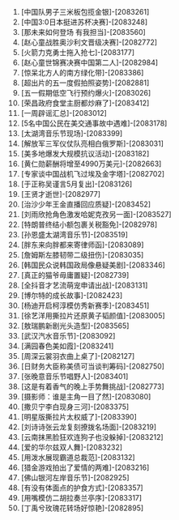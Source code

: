 
1. [中国队男子三米板包揽金银]-[2083261]
1. [中国3:0日本挺进苏杯决赛]-[2083248]
1. [那未来如何登场 有我担当]-[2083560]
1. [赵心童战胜奥沙利文晋级决赛]-[2082772]
1. [火箭力克勇士拖入抢七]-[2083177]
1. [赵心童世锦赛决赛中国第二人]-[2082984]
1. [惊呆北方人的南方绿化带]-[2083386]
1. [超出片的五一度假拍照姿势]-[2082881]
1. [五一假期低空飞行预约爆火]-[2083026]
1. [荣昌政府食堂主厨都炒麻了]-[2083412]
1. [一周辟谣汇总]-[2083012]
1. [5名中国公民在美交通事故中遇难]-[2083178]
1. [太湖湾音乐节现场]-[2083399]
1. [解放军三军仪仗队亮相白俄罗斯]-[2083031]
1. [美多地爆发大规模抗议活动]-[2083182]
1. [黄仁勋薪酬将增至4990万美元]-[2082663]
1. [专家谈中国战机飞过埃及金字塔]-[2082702]
1. [于正称吴谨言5月复出]-[2083126]
1. [王贤才逝世]-[2082977]
1. [治沙少年王金直播回应质疑]-[2083452]
1. [刘雨欣抢角色激发哈妮克孜另一面]-[2083527]
1. [特朗普终结小额包裹关税豁免]-[2082978]
1. [孙恩盛太湖湾音乐节]-[2083519]
1. [胖东来向胖都来寄律师函]-[2083089]
1. [詹姆斯左膝韧带二级扭伤]-[2083035]
1. [韩国民众说韩国政局像悬疑美剧]-[2083346]
1. [真正的猫爷毋庸置疑]-[2082739]
1. [全抖音才艺流萌宠申请出战]-[2083131]
1. [博尔特的成长故事]-[2082423]
1. [杨迪开启柯淳模仿秀新赛季]-[2083451]
1. [徐艺洋用撕拉片还原黄子韬颜值]-[2083005]
1. [敖瑞鹏新剧光头造型]-[2083565]
1. [武汉汽水音乐节]-[2083092]
1. [满园春色美如霞]-[2083241]
1. [周深云裳羽衣曲上桌了]-[2082127]
1. [日财务大臣称美债可当谈判筹码]-[2082750]
1. [张晚意音乐节唱野人]-[2083401]
1. [这是有着香气的晚上手势舞挑战]-[2082773]
1. [摄影师：谁是主角一目了然]-[2083080]
1. [撒贝宁李白现身三河]-[2083375]
1. [明星版撕拉片太权威了]-[2083390]
1. [刘诗诗张云龙复刻撩拨名场面]-[2083219]
1. [云南抹黑脸狂欢连狗子也没躲掉]-[2083212]
1. [爱的华尔兹双人舞]-[2083232]
1. [用泼水展现霸道总裁范]-[2083132]
1. [猎金游戏拍出了爱情的两难]-[2083216]
1. [佛山银河左岸音乐节]-[2082925]
1. [有没有体面点的护食方式]-[2083357]
1. [用嘴模仿二胡拉奏兰亭序]-[2083317]
1. [丁禹兮玫瑰花转场好惊艳]-[2082895]